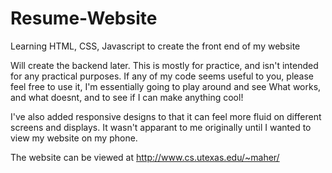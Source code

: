 # Resume-Website
Learning HTML, CSS, Javascript to create the front end of my website

Will create the backend later. This is mostly for practice, and isn't intended for any practical purposes. 
If any of my code seems useful to you, please feel free to use it, I'm essentially going to play around and see
What works, and what doesnt, and to see if I can make anything cool!

I've also added responsive designs to that it can feel more fluid on different screens and displays. It wasn't apparant to me originally until I wanted to view my website on my phone. 

The website can be viewed at http://www.cs.utexas.edu/~maher/
